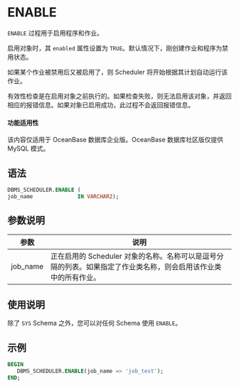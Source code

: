 # ENABLE 

`ENABLE` 过程用于启用程序和作业。

启用对象时，其 `enabled` 属性设置为 `TRUE`。默认情况下，刚创建作业和程序为禁用状态。

如果某个作业被禁用后又被启用了，则 Scheduler 将开始根据其计划自动运行该作业。

有效性检查是在启用对象之前执行的。如果检查失败，则无法启用该对象，并返回相应的报错信息。如果对象已启用成功，此过程不会返回报错信息。

  <main id="notice" >
    <h4>功能适用性</h4>
    <p>该内容仅适用于 OceanBase 数据库企业版。OceanBase 数据库社区版仅提供 MySQL 模式。</p>
  </main>

## 语法 

```sql
DBMS_SCHEDULER.ENABLE (
job_name              IN VARCHAR2);
```

## 参数说明 

|        参数       |     说明       |
|------------------|----------------|
| job_name              | 正在启用的 Scheduler 对象的名称。名称可以是逗号分隔的列表。如果指定了作业类名称，则会启用该作业类中的所有作业。     |


## 使用说明 

除了 `SYS` Schema 之外，您可以对任何 Schema 使用 `ENABLE`。

## 示例 

```sql
BEGIN 
   DBMS_SCHEDULER.ENABLE(job_name => 'job_test'); 
END;
```